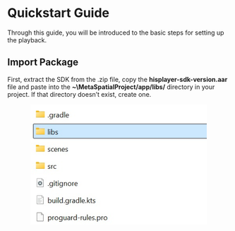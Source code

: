 # Quickstart Guide
Through this guide, you will be introduced to the basic steps for setting up the playback.

## Import Package
First, extract the SDK from the .zip file, copy the **hisplayer-sdk-version.aar** file and paste into the **~\MetaSpatialProject/app/libs/** directory in your project. If that directory doesn’t exist, create one.

<p align="center">
<img src="./images/libs-folder.jpg" style="width: 400px; height: auto;">
</p>
